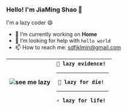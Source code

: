 ### Hello! I'm JiaMing Shao 👋

I'm a lazy coder 😄

- 🔭 I’m currently working on **Home**
- 🤔 I’m looking for help with `hello world`
- 📫 How to reach me: sdfjklmin@gmail.com

| ![see me lazy](https://github-readme-stats.vercel.app/api?username=sdfjklmin&show_icons=true&theme=buefy) | <code>🐛 lazy evidence! </code> <hr> <code>🌱 lazy for die!  </code> <hr> <code>⚡ lazy for life! </code>|
| ------------- | ------------- |
